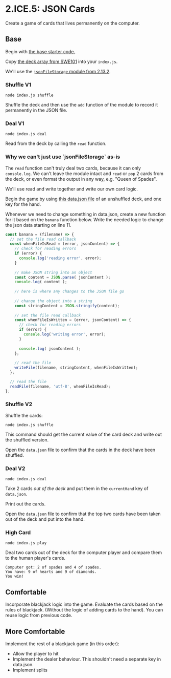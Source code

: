 # 2.ICE.5: JSON Cards

Create a game of cards that lives permanently on the computer.

## Base

Begin with [the base starter code.](https://github.com/rocketacademy/base-node-swe1)

Copy [the deck array from SWE101](https://swe101.rocketacademy.co/10-javascript-objects/10.1-objects#deck) into your `index.js`.

We'll use the [`jsonFileStorage` module from 2.13.2](../2.13.1-json/2.13.2-json-module.md).

### Shuffle V1

```text
node index.js shuffle
```

Shuffle the deck and then use the `add` function of the module to record it permanently in the JSON file.

### Deal V1

```text
node index.js deal
```

Read from the deck by calling the `read` function.

### Why we can't just use \`jsonFileStorage\` as-is

The `read` function can't truly deal two cards, because it can only `console.log`. We can't leave the module intact and `read` or `pop` 2 cards from the deck, or even format the output in any way, e.g. "Queen of Spades".

We'll use read and write together and write our own card logic.

Begin the game by using [this data.json file](https://raw.githubusercontent.com/rocketacademy/swe1-docs/master/2-back-end-basics/2.13.1-json/data.json) of an unshuffled deck, and one key for the hand.

Whenever we need to change something in data.json, create a new function for it based on the `banana` function below. Write the needed logic to change the json data starting on line 11.

```javascript
const banana = (filename) => {
  // set the file read callback
  const whenFileIsRead = (error, jsonContent) => {
    // check for reading errors
    if (error) {
      console.log('reading error', error);
    }
    
    // make JSON string into an object
    const content = JSON.parse( jsonContent );
    console.log( content );
    
    // here is where any changes to the JSON file go
   
    // change the object into a string 
    const stringContent = JSON.stringify(content);
  
    // set the file read callback
    const whenFileIsWritten = (error, jsonContent) => {
      // check for reading errors
      if (error) {
        console.log('writing error', error);
      }
      
      console.log( jsonContent );
    };
  
    // read the file
    writeFile(filename, stringContent, whenFileIsWritten);
  };

  // read the file
  readFile(filename, 'utf-8', whenFileIsRead);
};
```

### Shuffle V2

Shuffle the cards:

```text
node index.js shuffle
```

This command should get the current value of the card deck and write out the shuffled version.

Open the `data.json` file to confirm that the cards in the deck have been shuffled.

### Deal V2

```text
node index.js deal
```

Take 2 cards _out of the deck_ and put them in the `currentHand` key of `data.json`. 

Print out the cards.

Open the `data.json` file to confirm that the top two cards have been taken out of the deck and put into the hand.

### High Card

```text
node index.js play
```

Deal two cards out of the deck for the computer player and compare them to the human player's cards.

```text
Computer got: 2 of spades and 4 of spades.
You have: 9 of hearts and 9 of diamonds.
You win!
```

## Comfortable

Incorporate blackjack logic into the game. Evaluate the cards based on the rules of blackjack. \(Without the logic of adding cards to the hand\). You can reuse logic from previous code.

## More Comfortable

Implement the rest of a blackjack game \(in this order\):

* Allow the player to hit
* Implement the dealer behaviour. This shouldn't need a separate key in data.json.
* Implement splits

